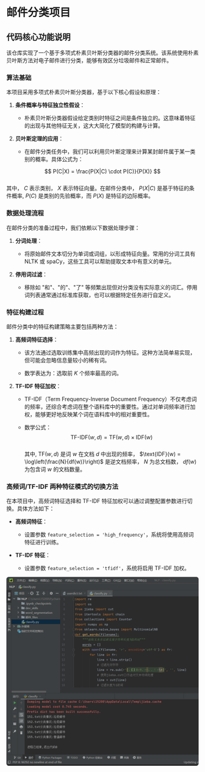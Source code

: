# 邮件分类项目  

## 代码核心功能说明  

该仓库实现了一个基于多项式朴素贝叶斯分类器的邮件分类系统。该系统使用朴素贝叶斯方法对电子邮件进行分类，能够有效区分垃圾邮件和正常邮件。  

### 算法基础  

本项目采用多项式朴素贝叶斯分类器，基于以下核心假设和原理：  

1. **条件概率与特征独立性假设**：  
   - 朴素贝叶斯分类器假设给定类别时特征之间是条件独立的。这意味着特征的出现与其他特征无关，这大大简化了模型的构建与计算。  
   
2. **贝叶斯定理的应用**：  
   - 在邮件分类任务中，我们可以利用贝叶斯定理来计算某封邮件属于某一类别的概率。具体公式为：  

$$    
P(C|X) = \frac{P(X|C) \cdot P(C)}{P(X)}  
$$  
  其中， $C$ 表示类别， $X$ 表示特征向量。在邮件分类中， $P(X|C)$ 是基于特征的条件概率, $P(C)$ 是类别的先验概率，而 $P(X)$ 是特征的边际概率。  

### 数据处理流程  

在邮件分类的准备过程中，我们依赖以下数据处理步骤：  

1. **分词处理**：  
   - 将原始邮件文本切分为单词或词组，以形成特征向量。常用的分词工具有 NLTK 或 spaCy，这些工具可以帮助提取文本中有意义的单元。  

2. **停用词过滤**：  
   - 移除如 "和"、"的"、"了" 等频繁出现但对分类没有实际意义的词汇。停用词列表通常通过标准库获取，也可以根据特定任务进行自定义。  

### 特征构建过程  

邮件分类中的特征构建策略主要包括两种方法：  

1. **高频词特征选择**：  
   - 该方法通过选取训练集中高频出现的词作为特征。这种方法简单易实现，但可能会忽略信息量较小的稀有词。  

   - 数学表达为：选取前 $K$ 个频率最高的词。  

2. **TF-IDF 特征加权**：  
   - TF-IDF（Term Frequency-Inverse Document Frequency）不仅考虑词的频率，还综合考虑词在整个语料库中的重要性。通过对单词频率进行加权，能够更好地反映某个词在语料库中的相对重要性。  

   - 数学公式：  
$$  
\text{TF-IDF}(w, d) = \text{TF}(w, d) \times \text{IDF}(w)  
$$   
  其中,  $\text{TF}(w, d)$ 是词 $w$ 在文档 $d$ 中出现的频率， $\text{IDF}(w) = \log\left(\frac{N}{df(w)}\right)$ 是逆文档频率， $N$ 为总文档数， $df(w)$ 为包含词  $w$ 的文档数量。  

### 高频词/TF-IDF 两种特征模式的切换方法  

在本项目中，高频词特征选择和 TF-IDF 特征加权可以通过调整配置参数进行切换。具体方法如下：  

- **高频词特征**：  
   - 设置参数 `feature_selection = 'high_frequency'`，系统将使用高频词特征进行训练。  

- **TF-IDF 特征**：  
   - 设置参数 `feature_selection = 'tfidf'`，系统将启用 TF-IDF 加权。  


<img src="https://github.com/chenjingding/GitDemo/blob/master/6.png">                     
